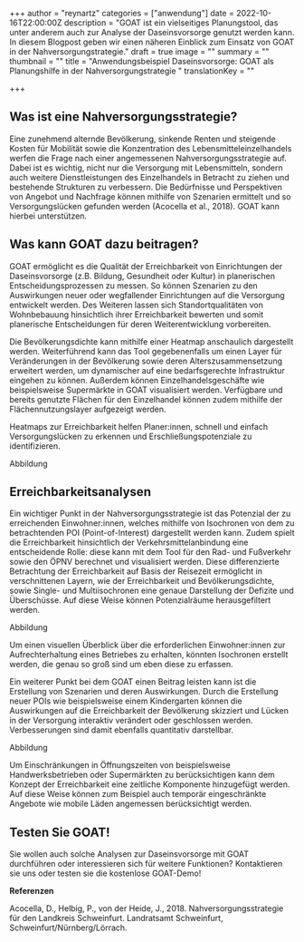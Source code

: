 +++
author = "reynartz"
categories = ["anwendung"]
date = 2022-10-16T22:00:00Z
description = "GOAT ist ein vielseitiges Planungstool, das unter anderem auch zur Analyse der Daseinsvorsorge genutzt werden kann. In diesem Blogpost geben wir einen näheren Einblick zum Einsatz  von GOAT in der Nahversorgungstrategie."
draft = true
image = ""
summary = ""
thumbnail = ""
title = "Anwendungsbeispiel Daseinsvorsorge: GOAT als Planungshilfe in der Nahversorgungstrategie   "
translationKey = ""

+++
## Was ist eine Nahversorgungsstrategie?

Eine zunehmend alternde Bevölkerung, sinkende Renten und steigende Kosten für Mobilität sowie die Konzentration des Lebensmitteleinzelhandels werfen die Frage nach einer angemessenen Nahversorgungsstrategie auf. Dabei ist es wichtig, nicht nur die Versorgung mit Lebensmitteln, sondern auch weitere Dienstleistungen des Einzelhandels in Betracht zu ziehen und bestehende Strukturen zu verbessern. Die Bedürfnisse und Perspektiven von Angebot und Nachfrage können mithilfe von Szenarien ermittelt und so Versorgungslücken gefunden werden (Acocella et al., 2018). GOAT kann hierbei unterstützen.

## Was kann GOAT dazu beitragen?

GOAT ermöglicht es die Qualität der Erreichbarkeit von Einrichtungen der Daseinsvorsorge (z.B. Bildung, Gesundheit oder Kultur) in planerischen Entscheidungsprozessen zu messen. So können Szenarien zu den Auswirkungen neuer oder wegfallender Einrichtungen auf die Versorgung entwickelt werden. Des Weiteren lassen sich Standortqualitäten von Wohnbebauung hinsichtlich ihrer Erreichbarkeit bewerten und somit planerische Entscheidungen für deren Weiterentwicklung vorbereiten.

Die Bevölkerungsdichte kann mithilfe einer Heatmap anschaulich dargestellt werden. Weiterführend kann das Tool gegebenenfalls um einen Layer für Veränderungen in der Bevölkerung sowie deren Alterszusammensetzung erweitert werden, um dynamischer auf eine bedarfsgerechte Infrastruktur eingehen zu können. Außerdem können Einzelhandelsgeschäfte wie beispielsweise Supermärkte in GOAT visualisiert werden. Verfügbare und bereits genutzte Flächen für den Einzelhandel können zudem mithilfe der Flächennutzungslayer aufgezeigt werden. 

Heatmaps zur Erreichbarkeit helfen Planer:innen, schnell und einfach Versorgungslücken zu erkennen und Erschließungspotenziale zu identifizieren.

Abbildung

## Erreichbarkeitsanalysen

Ein wichtiger Punkt in der Nahversorgungsstrategie ist das Potenzial der zu erreichenden Einwohner:innen, welches mithilfe von Isochronen von dem zu betrachtenden POI (Point-of-Interest) dargestellt werden kann. Zudem spielt die Erreichbarkeit hinsichtlich der Verkehrsmittelanbindung eine entscheidende Rolle: diese kann mit dem Tool für den Rad- und Fußverkehr sowie den ÖPNV berechnet und visualisiert werden. Diese differenzierte Betrachtung der Erreichbarkeit auf Basis der Reisezeit ermöglicht in verschnittenen Layern, wie der Erreichbarkeit und Bevölkerungsdichte, sowie Single- und Multiisochronen eine genaue Darstellung der Defizite und Überschüsse. Auf diese Weise können Potenzialräume herausgefiltert werden.

Abbildung

Um einen visuellen Überblick über die erforderlichen Einwohner:innen zur Aufrechterhaltung eines Betriebes zu erhalten, könnten Isochronen erstellt werden, die genau so groß sind um eben diese zu erfassen.

Ein weiterer Punkt bei dem GOAT einen Beitrag leisten kann ist die Erstellung von Szenarien und deren Auswirkungen. Durch die Erstellung neuer POIs wie beispielsweise einem Kindergarten können die Auswirkungen auf die Erreichbarkeit der Bevölkerung skizziert und Lücken in der Versorgung interaktiv verändert oder geschlossen werden. Verbesserungen sind damit ebenfalls quantitativ darstellbar.

Abbildung

Um Einschränkungen in Öffnungszeiten von beispielsweise Handwerksbetrieben oder Supermärkten zu berücksichtigen kann dem Konzept der Erreichbarkeit eine zeitliche Komponente hinzugefügt werden. Auf diese Weise können zum Beispiel auch temporär eingeschränkte Angebote wie mobile Läden angemessen berücksichtigt werden.

## Testen Sie GOAT!

Sie wollen auch solche Analysen zur Daseinsvorsorge mit GOAT durchführen oder interessieren sich für weitere Funktionen? Kontaktieren sie uns oder testen sie die kostenlose GOAT-Demo!

**Referenzen**

Acocella, D., Helbig, P., von der Heide, J., 2018. Nahversorgungsstrategie für den Landkreis Schweinfurt. Landratsamt Schweinfurt, Schweinfurt/Nürnberg/Lörrach.